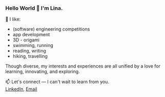 ### Hello World 👋 I'm Lina. 

🌱 I like:
-  (software) engineering competitions 
-  app development 
-  3D - origami 
-  swimming, running 
-  reading, writing
-  hiking, travelling 

Though diverse, my interests and experiences are all unified by a love for learning, innovating, and exploring.  

📫 Let's connect — I can't wait to learn from you. <br>
[LinkedIn](https://www.linkedin.com/in/nlina/), [Email](linanguyen@alumni.ubc.ca)
<!--
**n-lina/n-lina** is a ✨ _special_ ✨ repository because its `README.md` (this file) appears on your GitHub profile.

Here are some ideas to get you started:

- 🔭 I’m currently working on ...
- 🌱 I’m currently learning ...
- 👯 I’m looking to collaborate on ...
- 🤔 I’m looking for help with ...
- 💬 Ask me about ...
- 📫 How to reach me: ...
- 😄 Pronouns: ...
- ⚡ Fun fact: ...
-->
